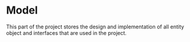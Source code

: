 # Model

This part of the project stores the design and implementation of all entity object and interfaces that are used in the project.




